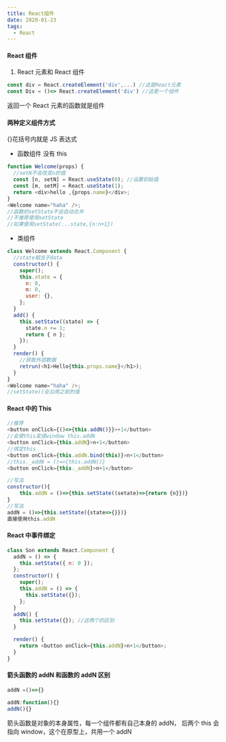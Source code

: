 ```yaml
---
title: React组件
date: 2020-01-23
tags:
  - React
---
```


#### React 组件

1. React 元素和 React 组件

```javascript
const div = React.createElement('div',...) //这是React元素
const Div = ()=> React.createElement('div') //这是一个组件
```

返回一个 React 元素的函数就是组件

#### 两种定义组件方式

{}花括号内就是 JS 表达式

- 函数组件
  没有 this

```javascript
function Welcome(props) {
  //setN不会改变n的值
  const [n, setN] = React.useState(0); //设置初始值
  const [m, setM] = React.useState(1);
  return <div>hello ,{props.name}</div>;
}
<Welcome name="haha" />;
//函数的setState不会自动合并
//不推荐使用setState
//如果使用setState(...state,{n:n+1})
```

- 类组件

```javascript
class Welcome extends React.Component {
  //state相当于data
  constructor() {
    super();
    this.state = {
      n: 0,
      m: 0,
      user: {},
    };
  }
  add() {
    this.setState((state) => {
      state.n += 1;
      return { n };
    });
  }
  render() {
    //获取外部数据
    retrun(<h1>Hello{this.props.name}</h1>);
  }
}
<Welcome name="haha" />;
//setState()会沿用之前的值
```

#### React 中的 This

```javascript
//推荐
<button onClick={()=>{this.addN()}}>+1</button>
//会使this变成window this.addN
<button onClick={this.addN}>n+1</button>
//绑定this
<button onClick={this.addN.bind(this)}>n+1</button>
//this._addN = ()=>{this.addN()}
<button onClick={this._addN}>n+1</button>

//写法
constructor(){
	this.addN = ()=>{this.setState((setate)=>{return {n}})}
}
//写法
addN = ()=>{this.setState({state=>{}})}
直接使用this.addN
```

#### React 中事件绑定

```javascript
class Son extends React.Component {
  addN = () => {
    this.setState({ n: 0 });
  };
  constructor() {
    super();
    this.addN = () => {
      this.setState({});
    };
  }
  addN() {
    this.setState({}); //这两个的区别
  }

  render() {
    return <button onClick={this.addN}>n+1</button>;
  }
}
```

#### 箭头函数的 addN 和函数的 addN 区别

```javascript
addN =()=>{}

addN:function(){}
addN(){}
```

箭头函数是对象的本身属性，每一个组件都有自己本身的 addN，
后两个 this 会指向 window，这个在原型上，共用一个 addN
